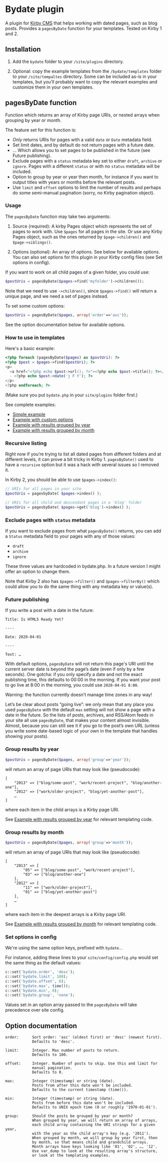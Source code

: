 # Bydate plugin

A plugin for [Kirby CMS](http://getkirby.com) that helps working with dated pages, such as blog posts. Provides a `pagesByDate` function for your templates. Tested on Kirby 1 and 2.

## Installation

1. Add the `bydate` folder to your `/site/plugins` directory.

2. Optional: copy the example templates from the `/bydate/templates` folder to your `/site/tempaltes` directory. Some can be included as-is in your templates, but you’ll probably want to copy the relevant examples and customize them in your own templates.

## pagesByDate function

Function which returns an array of Kirby page URIs, or nested arrays when grouping by year or month.

The feature set for this function is:

* *Only* returns URIs for pages with a valid `date` or `Date` metadata field.
* Set limit dates, and by default do not return pages with a future date.
* … Which allows you to set pages to be published in the future (see Future publishing).
* Exclude pages with a `status` metadata key set to either `draft`, `archive` or `ignore`. Pages with a different `status` or with no `status` metadata will be included.
* Option to group by year or year then month, for instance if you want to output titles with years or months before the relevant posts.
* Use `limit` and `offset` options to limit the number of results and perhaps do some semi-manual pagination (sorry, no Kirby pagination object).

### Usage

The `pagesByDate` function may take two arguments:

1. Source (required): A kirby Pages object which represents the set of pages to work with. Use `$pages` for all pages in the site. Or use any Kirby Pages object, such as the ones returned by `$page->children()` and `$page->siblings()`.

2. Options (optional): An array of options. See below for available options. You can also set options for this plugin in your Kirby config files (see Set options in config).

If you want to work on all child pages of a given folder, you could use:

```php
$postUris = pagesByDate($pages->find('myfolder')->children());
```

Note that we need to use `->children()`, since `$pages->find()` will return a unique page, and we need a set of pages instead.

To set some custom options:

```php
$postUris = pagesByDate($pages, array('order'=>'asc'));
```

See the option documentation below for available options.

### How to use in templates

Here's a basic example:

```php
<?php foreach (pagesByDate($pages) as $postUri): ?>
<?php $post = $pages->find($postUri); ?>
<p>
  <a href="<?php echo $post->url(); ?>"><?php echo $post->title(); ?></a>
  - <?php echo $post->date('j F Y'); ?>
</p>
<?php endforeach; ?>
```

(Make sure you put `bydate.php` in your `site/plugins` folder first.)

See complete examples:

- [Simple example](templates/bydate-basic.php)
- [Example with custom options](templates/bydate-options.php)
- [Example with results grouped by year](templates/bydate-years.php)
- [Example with results grouped by month](templates/bydate-months.php)

### Recursive listing

Right now if you’re trying to list all dated pages from different folders and at different levels, it can prove a bit tricky in Kirby 1. `pagesByDate()` used to have a `recursive` option but it was a hack with several issues so I removed it.

In Kirby 2, you should be able to use `$pages->index()`:

```php
// URIs for all pages in your site
$postUris = pagesbyDate( $pages->index() );

// URIs for all child and descendant pages in a 'blog' folder
$postUris = pagesbyDate( $pages->get('blog')->index() );
```

### Exclude pages with `status` metadata

If you want to exclude pages from what `pagesByDate()` returns, you can add a `Status` metadata field to your pages with any of those values:

- `draft`
- `archive`
- `ignore`

These three values are hardcoded in bydate.php. In a future version I might offer an option to change them.

Note that Kirby 2 also has `$pages->filter()` and `$pages->filterBy()` which could allow you to do the same thing with any metadata key or value(s).

### Future publishing

If you write a post with a date in the future:

```
Title: Is HTML5 Ready Yet?

----

Date: 2020-04-01

----

Text: …
```

With default options, `pagesByDate` will not return this page's URI until the current server date is beyond the page’s date (even if only by a few seconds). One gotcha: if you only specify a date and not the exact publishing time, this defaults to 00:00 in the morning. If you want your post to go live at 8:00 in the morning, you could use `2020-04-01 8:00`.

Warning: the function currently doesn’t manage time zones in any way!

Let’s be clear about posts “going live”: we only mean that any place you used `pagesByDate` with the default `max` setting will not show a page with a date in the future. So the lists of posts, archives, and RSS/Atom feeds in your site all use `pagesByDate`, that makes your content almost invisible. Almost, because you can still see it if you go to the post’s own URL (unless you write some date-based logic of your own in the template that handles showing your posts).

### Group results by year

```php
$postUris = pagesByDate($pages, array('group'=>'year'));
```

will return an array of page URIs that may look like (pseudocode):

```
[
	"2013" => ["blog/some-post", "work/recent-project", "blog/another-one"],
	"2012" => ["work/older-project", "blog/yet-another-post"],
	…
]
```

where each item in the child arrays is a Kirby page URI.

See [Example with results grouped by year](templates/bydate-years.php) for relevant templating code.

### Group results by month

```php
$postUris = pagesByDate($pages, array('group'=>'month'));
```

will return an array of page URIs that may look like (pseudocode):

```
[
	"2013" => [
		"05" => ["blog/some-post", "work/recent-project"],
		"03" => ["blog/another-one"]
	],
	"2012" => [
		"11" => ["work/older-project"],
		"01" => ["blog/yet-another-post"]
	],
	…
]
```

where each item in the deepest arrays is a Kirby page URI.

See [Example with results grouped by month](templates/bydate-months.php) for relevant templating code.

### Set options in config

We're using the same option keys, prefixed with `bydate.`.

For instance, adding these lines to your `site/config/config.php` would set the same thing as the default values:

```php
c::set('bydate.order', 'desc');
c::set('bydate.limit', 100);
c::set('bydate.offset', 0);
c::set('bydate.max', time());
c::set('bydate.min', 0);
c::set('bydate.group', 'none');
```

Values set in an option array passed to the `pagesByDate` will take precedence over site config.

## Option documentation


    order:      Sort order: 'asc' (oldest first) or 'desc' (newest first).
                Defaults to 'desc'.
    
    limit:      Integer. Max number of posts to return.
                Defaults to 100.
    
    offset:     Integer. Number of posts to skip. Use this and limit for
                manual pagination.
                Defaults to 0.
    
    max:        Integer (timestamp) or string (date).
                Posts from after this date won't be included.
                Defaults to the current timestamp (time()).
    
    min:        Integer (timestamp) or string (date).
                Posts from before this date won't be included.
                Defaults to UNIX epoch time (0 or roughly '1970-01-01').
    
    group:      Should the posts be grouped by year or month?
                When grouped by year, we will return an array of arrays,
                each child array containing the URI strings for a given year,
                with the year as the child array's key (e.g. '2011').
                When grouped by month, we will group by year first, then
                by month, so that means child and grandchild arrays.
                Month arrays have keys looking like '01', '02', …, '12'.
                Use var_dump to look at the resulting array's structure,
                or look at the templating examples.
